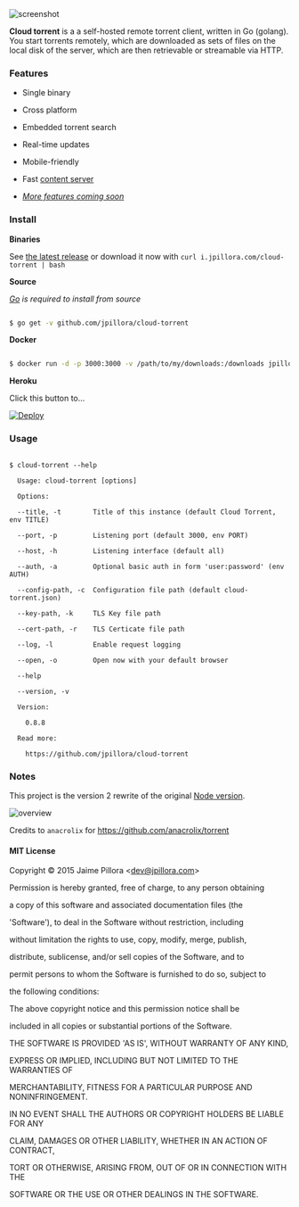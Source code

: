 
<img src="https://cloud.githubusercontent.com/assets/633843/9855504/f30a715c-5b51-11e5-83f3-f4fab03e5459.png" alt="screenshot"/>

**Cloud torrent** is a a self-hosted remote torrent client, written in Go (golang). You start torrents remotely, which are downloaded as sets of files on the local disk of the server, which are then retrievable or streamable via HTTP.

### Features

* Single binary

* Cross platform

* Embedded torrent search

* Real-time updates

* Mobile-friendly

* Fast [content server](http://golang.org/pkg/net/http/#ServeContent)

* [*More features coming soon*](https://github.com/jpillora/cloud-torrent/labels/core-feature)

### Install

**Binaries**

See [the latest release](https://github.com/jpillora/cloud-torrent/releases/latest) or download it now with `curl i.jpillora.com/cloud-torrent | bash`

**Source**

*[Go](https://golang.org/dl/) is required to install from source*

``` sh

$ go get -v github.com/jpillora/cloud-torrent

```

**Docker**

``` sh

$ docker run -d -p 3000:3000 -v /path/to/my/downloads:/downloads jpillora/cloud-torrent

```

**Heroku**

Click this button to...

[![Deploy](https://www.herokucdn.com/deploy/button.png)](https://heroku.com/deploy)

### Usage

```

$ cloud-torrent --help

  Usage: cloud-torrent [options]

  Options:

  --title, -t        Title of this instance (default Cloud Torrent, env TITLE)

  --port, -p         Listening port (default 3000, env PORT)

  --host, -h         Listening interface (default all)

  --auth, -a         Optional basic auth in form 'user:password' (env AUTH)

  --config-path, -c  Configuration file path (default cloud-torrent.json)

  --key-path, -k     TLS Key file path

  --cert-path, -r    TLS Certicate file path

  --log, -l          Enable request logging

  --open, -o         Open now with your default browser

  --help

  --version, -v

  Version:

    0.8.8

  Read more:

    https://github.com/jpillora/cloud-torrent

```

### Notes

This project is the version 2 rewrite of the original [Node version](https://github.com/jpillora/node-torrent-cloud).

![overview](https://docs.google.com/drawings/d/1ekyeGiehwQRyi6YfFA4_tQaaEpUaS8qihwJ-s3FT_VU/pub?w=606&h=305)

Credits to `anacrolix` for https://github.com/anacrolix/torrent

#### MIT License

Copyright © 2015 Jaime Pillora &lt;dev@jpillora.com&gt;

Permission is hereby granted, free of charge, to any person obtaining

a copy of this software and associated documentation files (the

'Software'), to deal in the Software without restriction, including

without limitation the rights to use, copy, modify, merge, publish,

distribute, sublicense, and/or sell copies of the Software, and to

permit persons to whom the Software is furnished to do so, subject to

the following conditions:

The above copyright notice and this permission notice shall be

included in all copies or substantial portions of the Software.

THE SOFTWARE IS PROVIDED 'AS IS', WITHOUT WARRANTY OF ANY KIND,

EXPRESS OR IMPLIED, INCLUDING BUT NOT LIMITED TO THE WARRANTIES OF

MERCHANTABILITY, FITNESS FOR A PARTICULAR PURPOSE AND NONINFRINGEMENT.

IN NO EVENT SHALL THE AUTHORS OR COPYRIGHT HOLDERS BE LIABLE FOR ANY

CLAIM, DAMAGES OR OTHER LIABILITY, WHETHER IN AN ACTION OF CONTRACT,

TORT OR OTHERWISE, ARISING FROM, OUT OF OR IN CONNECTION WITH THE

SOFTWARE OR THE USE OR OTHER DEALINGS IN THE SOFTWARE.

